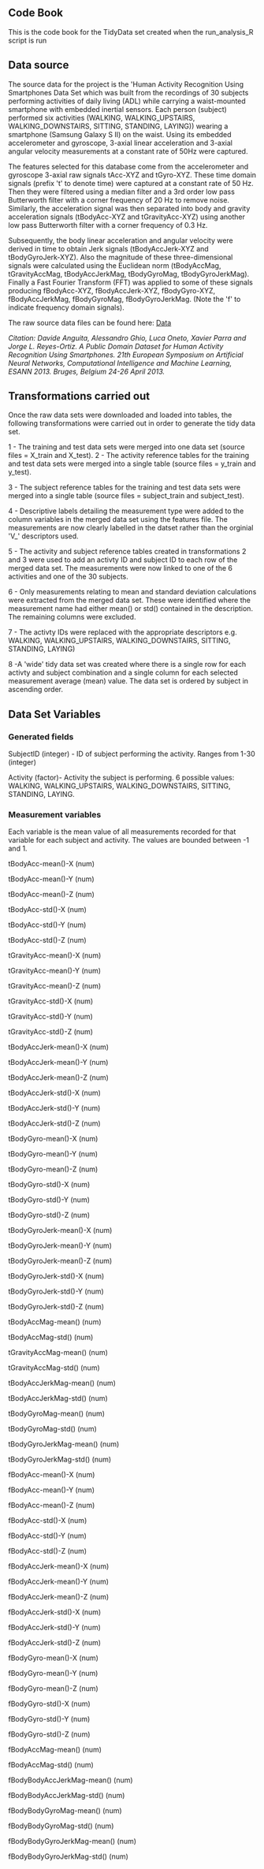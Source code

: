 ## Code Book

This is the code book for the TidyData set created when the run_analysis_R script is run

## Data source

The source data for the project is the 'Human Activity Recognition Using Smartphones Data Set which was built from the recordings of 30 subjects performing activities of daily living (ADL) while carrying a waist-mounted smartphone with embedded inertial sensors.  Each person (subject) performed six activities (WALKING, WALKING_UPSTAIRS, WALKING_DOWNSTAIRS, SITTING, STANDING, LAYING)) wearing a smartphone (Samsung Galaxy S II) on the waist.  Using its embedded accelerometer and gyroscope,  3-axial linear acceleration and 3-axial angular velocity measurements at a constant rate of 50Hz were captured. 

The features selected for this database come from the accelerometer and gyroscope 3-axial raw signals tAcc-XYZ and tGyro-XYZ. These time domain signals (prefix 't' to denote time) were captured at a constant rate of 50 Hz. Then they were filtered using a median filter and a 3rd order low pass Butterworth filter with a corner frequency of 20 Hz to remove noise. Similarly, the acceleration signal was then separated into body and gravity acceleration signals (tBodyAcc-XYZ and tGravityAcc-XYZ) using another low pass Butterworth filter with a corner frequency of 0.3 Hz. 

Subsequently, the body linear acceleration and angular velocity were derived in time to obtain Jerk signals (tBodyAccJerk-XYZ and tBodyGyroJerk-XYZ). Also the magnitude of these three-dimensional signals were calculated using the Euclidean norm (tBodyAccMag, tGravityAccMag, tBodyAccJerkMag, tBodyGyroMag, tBodyGyroJerkMag). Finally a Fast Fourier Transform (FFT) was applied to some of these signals producing fBodyAcc-XYZ, fBodyAccJerk-XYZ, fBodyGyro-XYZ, fBodyAccJerkMag, fBodyGyroMag, fBodyGyroJerkMag. (Note the 'f' to indicate frequency domain signals). 

The raw source data files can be found here:  [Data](https://d396qusza40orc.cloudfront.net/getdata%2Fprojectfiles%2FUCI%20HAR%20Dataset.zip) 

*Citation: Davide Anguita, Alessandro Ghio, Luca Oneto, Xavier Parra and Jorge L. Reyes-Ortiz. A Public Domain Dataset for Human Activity Recognition Using Smartphones. 21th European Symposium on Artificial Neural Networks, Computational Intelligence and Machine Learning, ESANN 2013. Bruges, Belgium 24-26 April 2013.*

## Transformations carried out

Once the raw data sets were downloaded and loaded into tables, the following transformations were carried out in order to generate the tidy data set.

1 - The training and test data sets were merged into one data set (source files = X_train and X_test).
2 -  The activity reference tables for the training and test data sets were merged into a single table (source files = y_train and y_test).

3 - The subject reference tables for the training and test data sets were merged into a single table (source files = subject_train and subject_test).

4 - Descriptive labels detailing the measurement type were added to the column variables in the merged data set using the features file.  The measurements are now clearly labelled in the datset rather than the orginial 'V_' descriptors used.  

5 - The activity and subject reference tables created in transformations 2 and 3 were used to add an activty ID and subject ID to each row of the merged data set.  The measurements were now linked to one of the 6 activities and one of the 30 subjects.

6 - Only measurements relating to mean and standard deviation calculations were extracted from the merged data set. These were identified where the measurement name had either mean() or std() contained in the description. The remaining columns were excluded.

7 - The activty IDs were replaced with the appropriate descriptors e.g. WALKING, WALKING_UPSTAIRS, WALKING_DOWNSTAIRS, SITTING, STANDING, LAYING)

8 -A 'wide' tidy data set was created where there is a single row for each activty and subject combination and a single column for  each selected measurement average (mean) value.  The data set is ordered by subject in ascending order.  

## Data Set Variables

### Generated fields
SubjectID (integer) - ID of subject performing the activity. Ranges from 1-30 (integer)

Activity (factor)- Activity the subject is performing.  6 possible values: WALKING, WALKING_UPSTAIRS, WALKING_DOWNSTAIRS, SITTING, STANDING, LAYING. 

### Measurement variables
Each variable is the mean value of all measurements recorded for that variable for each subject and activity. The values are bounded between -1 and 1.  

tBodyAcc-mean()-X     (num)  

tBodyAcc-mean()-Y     (num)

tBodyAcc-mean()-Z     (num)

tBodyAcc-std()-X      (num)

tBodyAcc-std()-Y      (num)

tBodyAcc-std()-Z      (num)

tGravityAcc-mean()-X  (num)

tGravityAcc-mean()-Y   (num)

tGravityAcc-mean()-Z   (num)

tGravityAcc-std()-X    (num)

tGravityAcc-std()-Y    (num)

tGravityAcc-std()-Z    (num)

tBodyAccJerk-mean()-X  (num)

tBodyAccJerk-mean()-Y  (num)

tBodyAccJerk-mean()-Z  (num)

tBodyAccJerk-std()-X   (num)

tBodyAccJerk-std()-Y   (num)

tBodyAccJerk-std()-Z   (num)

tBodyGyro-mean()-X     (num)

tBodyGyro-mean()-Y     (num)

tBodyGyro-mean()-Z     (num)

tBodyGyro-std()-X      (num)

tBodyGyro-std()-Y      (num)

tBodyGyro-std()-Z      (num)

tBodyGyroJerk-mean()-X    (num)

tBodyGyroJerk-mean()-Y    (num)

tBodyGyroJerk-mean()-Z    (num)

tBodyGyroJerk-std()-X     (num)

tBodyGyroJerk-std()-Y     (num)

tBodyGyroJerk-std()-Z     (num)

tBodyAccMag-mean()        (num)

tBodyAccMag-std()         (num)

tGravityAccMag-mean()     (num)

tGravityAccMag-std()      (num)

tBodyAccJerkMag-mean()    (num)

tBodyAccJerkMag-std()     (num)

tBodyGyroMag-mean()       (num)

tBodyGyroMag-std()        (num)

tBodyGyroJerkMag-mean()   (num)

tBodyGyroJerkMag-std()    (num)

fBodyAcc-mean()-X         (num)

fBodyAcc-mean()-Y         (num)

fBodyAcc-mean()-Z         (num)

fBodyAcc-std()-X          (num)

fBodyAcc-std()-Y          (num)

fBodyAcc-std()-Z          (num)

fBodyAccJerk-mean()-X     (num)

fBodyAccJerk-mean()-Y     (num)

fBodyAccJerk-mean()-Z     (num)

fBodyAccJerk-std()-X      (num)

fBodyAccJerk-std()-Y      (num)

fBodyAccJerk-std()-Z      (num)

fBodyGyro-mean()-X        (num)

fBodyGyro-mean()-Y        (num)

fBodyGyro-mean()-Z        (num)

fBodyGyro-std()-X         (num)

fBodyGyro-std()-Y         (num)

fBodyGyro-std()-Z         (num)

fBodyAccMag-mean()        (num)

fBodyAccMag-std()         (num)

fBodyBodyAccJerkMag-mean()  (num)

fBodyBodyAccJerkMag-std()   (num)

fBodyBodyGyroMag-mean()     (num)

fBodyBodyGyroMag-std()      (num)

fBodyBodyGyroJerkMag-mean() (num) 

fBodyBodyGyroJerkMag-std()  (num)

